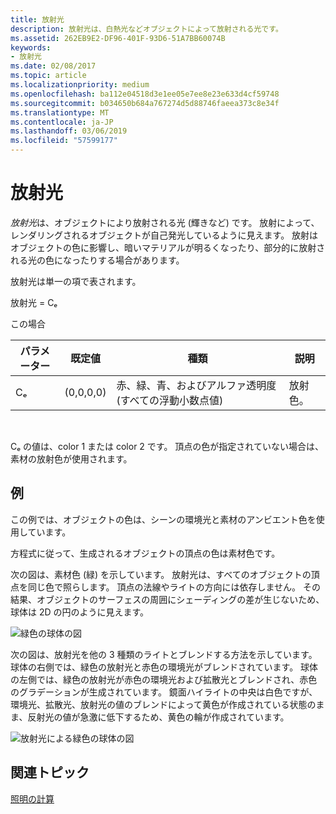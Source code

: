 ```yaml
---
title: 放射光
description: 放射光は、白熱光などオブジェクトによって放射される光です。
ms.assetid: 262EB9E2-DF96-401F-93D6-51A7BB60074B
keywords:
- 放射光
ms.date: 02/08/2017
ms.topic: article
ms.localizationpriority: medium
ms.openlocfilehash: ba112e04518d3e1ee05e7ee8e23e633d4cf59748
ms.sourcegitcommit: b034650b684a767274d5d88746faeea373c8e34f
ms.translationtype: MT
ms.contentlocale: ja-JP
ms.lasthandoff: 03/06/2019
ms.locfileid: "57599177"
---
```

# <a name="emissive-lighting"></a>放射光


*放射光*は、オブジェクトにより放射される光 (輝きなど) です。 放射によって、レンダリングされるオブジェクトが自己発光しているように見えます。 放射はオブジェクトの色に影響し、暗いマテリアルが明るくなったり、部分的に放射される光の色になったりする場合があります。

放射光は単一の項で表されます。

放射光 = Cₑ

この場合

| パラメーター | 既定値 | 種類                                                                 | 説明     |
|-----------|---------------|----------------------------------------------------------------------|-----------------|
| Cₑ        | (0,0,0,0)     | 赤、緑、青、およびアルファ透明度 (すべての浮動小数点値) | 放射色。 |

 

Cₑ の値は、color 1 または color 2 です。 頂点の色が指定されていない場合は、素材の放射色が使用されます。

## <a name="span-idexamplespanspan-idexamplespanspan-idexamplespanexample"></a><span id="Example"></span><span id="example"></span><span id="EXAMPLE"></span>例


この例では、オブジェクトの色は、シーンの環境光と素材のアンビエント色を使用しています。

方程式に従って、生成されるオブジェクトの頂点の色は素材色です。

次の図は、素材色 (緑) を示しています。 放射光は、すべてのオブジェクトの頂点を同じ色で照らします。 頂点の法線やライトの方向には依存しません。 その結果、オブジェクトのサーフェスの周囲にシェーディングの差が生じないため、球体は 2D の円のように見えます。

![緑色の球体の図](images/lighte.jpg)

次の図は、放射光を他の 3 種類のライトとブレンドする方法を示しています。 球体の右側では、緑色の放射光と赤色の環境光がブレンドされています。 球体の左側では、緑色の放射光が赤色の環境光および拡散光とブレンドされ、赤色のグラデーションが生成されています。 鏡面ハイライトの中央は白色ですが、環境光、拡散光、放射光の値のブレンドによって黄色が作成されている状態のまま、反射光の値が急激に低下するため、黄色の輪が作成されています。

![放射光による緑色の球体の図](images/lightadse.jpg)

## <a name="span-idrelated-topicsspanrelated-topics"></a><span id="related-topics"></span>関連トピック


[照明の計算](mathematics-of-lighting.md)

 

 




